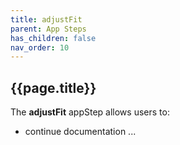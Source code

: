 ```yaml
---
title: adjustFit
parent: App Steps
has_children: false
nav_order: 10
---
```


## {{page.title}}

The **adjustFit** appStep allows users to:

- continue documentation ...
